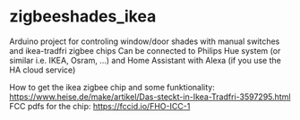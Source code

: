 # zigbeeshades_ikea
Arduino project for controling window/door shades with manual switches and ikea-tradfri zigbee chips
Can be connected to Philips Hue system (or similar i.e. IKEA, Osram, ...) and Home Assistant with Alexa (if you use the HA cloud service)

How to get the ikea zigbee chip and some funktionality: https://www.heise.de/make/artikel/Das-steckt-in-Ikea-Tradfri-3597295.html
FCC pdfs for the chip: https://fccid.io/FHO-ICC-1
